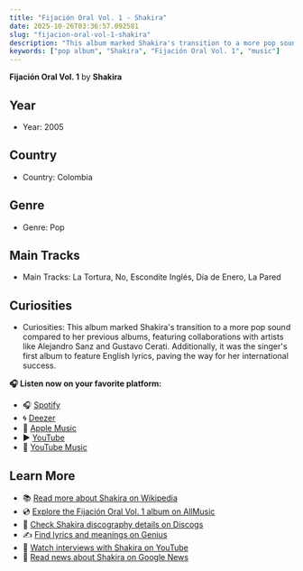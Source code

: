 ```yaml
---
title: "Fijación Oral Vol. 1 - Shakira"
date: 2025-10-26T03:36:57.092581
slug: "fijacion-oral-vol-1-shakira"
description: "This album marked Shakira's transition to a more pop sound compared to her previous albums, featuring collaborations with artists like Alejandro Sanz and Gustavo Cerati."
keywords: ["pop album", "Shakira", "Fijación Oral Vol. 1", "music"]
---
```


**Fijación Oral Vol. 1** by **Shakira**

## Year
- Year: 2005
## Country
- Country: Colombia
## Genre
- Genre: Pop
## Main Tracks
- Main Tracks: La Tortura, No, Escondite Inglés, Día de Enero, La Pared
## Curiosities
- Curiosities: This album marked Shakira's transition to a more pop sound compared to her previous albums, featuring collaborations with artists like Alejandro Sanz and Gustavo Cerati. Additionally, it was the singer's first album to feature English lyrics, paving the way for her international success.



**🎧 Listen now on your favorite platform:**

- 🎧 [Spotify](https://open.spotify.com/search/Fijaci%C3%B3n%20Oral%20Vol.%201%20Shakira)
- 🌀 [Deezer](https://www.deezer.com/search/Fijaci%C3%B3n%20Oral%20Vol.%201%20Shakira)
- 🍎 [Apple Music](https://music.apple.com/search?term=Fijaci%C3%B3n%20Oral%20Vol.%201%20Shakira)
- ▶️ [YouTube](https://www.youtube.com/results?search_query=Fijaci%C3%B3n%20Oral%20Vol.%201%20Shakira)
- 🎵 [YouTube Music](https://music.youtube.com/search?q=Fijaci%C3%B3n%20Oral%20Vol.%201%20Shakira)

## Learn More

- 📚 [Read more about Shakira on Wikipedia](https://en.wikipedia.org/wiki/Shakira)
- 💿 [Explore the Fijación Oral Vol. 1 album on AllMusic](https://www.allmusic.com/search/albums/Fijaci%C3%B3n+Oral+Vol.+1)
- 📀 [Check Shakira discography details on Discogs](https://www.discogs.com/search/?q=Fijaci%C3%B3n+Oral+Vol.+1+Shakira&type=all)
- ✍️ [Find lyrics and meanings on Genius](https://genius.com/search?q=Fijaci%C3%B3n+Oral+Vol.+1%20Shakira)
- 🎤 [Watch interviews with Shakira on YouTube](https://www.youtube.com/results?search_query=Shakira+interview)
- 📰 [Read news about Shakira on Google News](https://news.google.com/search?q=Shakira)